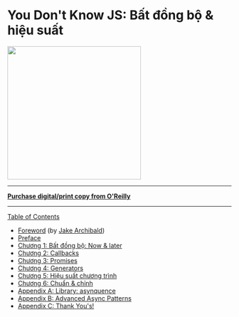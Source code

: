 # You Don't Know JS: Bất đồng bộ & hiệu suất

<img src="cover.jpg" width="300">

-----

**[Purchase digital/print copy from O'Reilly](http://shop.oreilly.com/product/0636920033752.do)**

-----

[Table of Contents](toc.md)

* [Foreword](foreword.md) (by [Jake Archibald](http://jakearchibald.com))
* [Preface](../preface.md)
* [Chương 1: Bất đồng bộ: Now & later](ch1.md)
* [Chương 2: Callbacks](ch2.md)
* [Chương 3: Promises](ch3.md)
* [Chương 4: Generators](ch4.md)
* [Chương 5: Hiệu suất chương trình](ch5.md)
* [Chương 6: Chuẩn & chỉnh](ch6.md)
* [Appendix A: Library: asynquence](apA.md)
* [Appendix B: Advanced Async Patterns](apB.md)
* [Appendix C: Thank You's!](apC.md)
